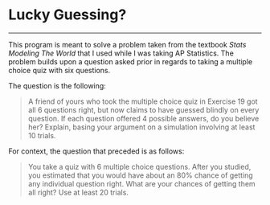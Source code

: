 # Lucky Guessing?
---
This program is meant to solve a problem taken from the 
textbook *Stats Modeling The World* that I used while I 
was taking AP Statistics. The problem  builds upon a 
question asked prior in regards to taking a multiple choice 
quiz with six questions.

The question is the following: 

> A friend of yours who took the multiple choice quiz in 
> Exercise 19 got all 6 questions right, but now claims to 
> have guessed blindly on every question. If each question 
> offered 4 possible answers, do you believe her? Explain, 
> basing your argument on a simulation involving at least 10 
> trials.

For context, the question that preceded is as follows:
> You take a quiz with 6 multiple
> choice questions. After you studied, you estimated that
> you would have about an 80% chance of getting any individual
> question right. What are your chances of getting
> them all right? Use at least 20 trials.
